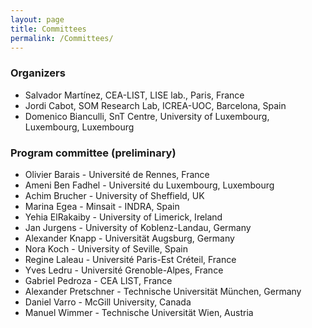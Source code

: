 ```yaml
---
layout: page
title: Committees
permalink: /Committees/
---
```


### Organizers

 * Salvador Martínez, CEA-LIST, LISE lab., Paris, France
 * Jordi Cabot, SOM Research Lab, ICREA-UOC, Barcelona, Spain
 * Domenico Bianculli, SnT Centre, University of Luxembourg, Luxembourg, Luxembourg

### Program committee (preliminary)

 * Olivier Barais - Université de Rennes, France
 * Ameni Ben Fadhel - Université du Luxembourg, Luxembourg
 * Achim Brucher - University of Sheffield, UK
 * Marina Egea - Minsait - INDRA, Spain
 * Yehia ElRakaiby - University of Limerick, Ireland
 * Jan Jurgens - University of Koblenz-Landau, Germany
 * Alexander Knapp - Universität Augsburg, Germany
 * Nora Koch - University of Seville, Spain
 * Regine Laleau - Université Paris-Est Créteil, France
 * Yves Ledru - Université Grenoble-Alpes, France
 * Gabriel Pedroza - CEA LIST, France
 * Alexander Pretschner - Technische Universität München, Germany
 * Daniel Varro - McGill University, Canada
 * Manuel Wimmer - Technische Universität Wien, Austria
  
